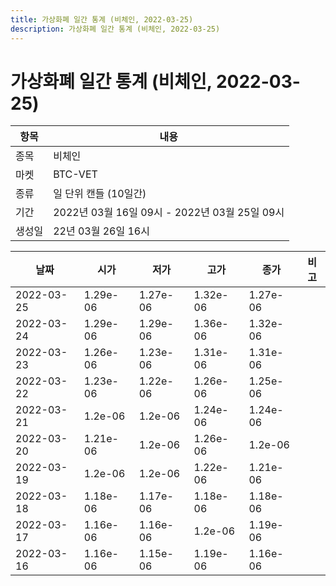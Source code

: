```yaml
---
title: 가상화폐 일간 통계 (비체인, 2022-03-25)
description: 가상화폐 일간 통계 (비체인, 2022-03-25)
---
```


가상화폐 일간 통계 (비체인, 2022-03-25)
===

|항목|내용|
|--|--|
|종목|비체인|
|마켓|BTC-VET|
|종류|일 단위 캔들 (10일간)|
|기간|2022년 03월 16일 09시 - 2022년 03월 25일 09시|
|생성일|22년 03월 26일 16시|


|날짜|시가|저가|고가|종가|비고|
|--|--|--|--|--|--|
|2022-03-25|1.29e-06|1.27e-06|1.32e-06|1.27e-06|    |
|2022-03-24|1.29e-06|1.29e-06|1.36e-06|1.32e-06|    |
|2022-03-23|1.26e-06|1.23e-06|1.31e-06|1.31e-06|    |
|2022-03-22|1.23e-06|1.22e-06|1.26e-06|1.25e-06|    |
|2022-03-21|1.2e-06|1.2e-06|1.24e-06|1.24e-06|    |
|2022-03-20|1.21e-06|1.2e-06|1.26e-06|1.2e-06|    |
|2022-03-19|1.2e-06|1.2e-06|1.22e-06|1.21e-06|    |
|2022-03-18|1.18e-06|1.17e-06|1.18e-06|1.18e-06|    |
|2022-03-17|1.16e-06|1.16e-06|1.2e-06|1.19e-06|    |
|2022-03-16|1.16e-06|1.15e-06|1.19e-06|1.16e-06|    |
